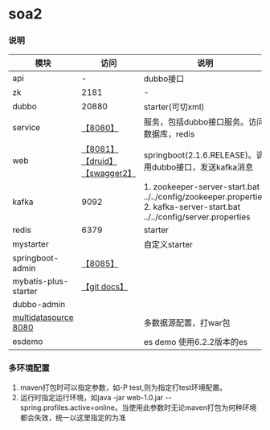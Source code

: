 # soa2
### 说明
|模块|访问|说明|
|---|---|---|
|api|-|dubbo接口|
|zk|2181|-|
|dubbo|20880|starter(可切xml)|
|service|[【8080】](http://localhost:8080/index)|服务，包括dubbo接口服务。访问数据库，redis|
|web|[【8081】](http://localhost:8081/index) [【druid】](http://localhost:8081/druid) [【swagger2】](http://localhost:8081/swagger-ui.html)|springboot(2.1.6.RELEASE)。调用dubbo接口，发送kafka消息|
|kafka|9092|1. zookeeper-server-start.bat ../../config/zookeeper.properties<br>2. kafka-server-start.bat ../../config/server.properties |
|redis|6379|starter|
|mystarter| |自定义starter|
|springboot-admin|[【8085】](http://localhost:8085)||
|mybatis-plus-starter|[【git docs】](https://gitee.com/baomidou/mybatisplus-spring-boot)|||
|dubbo-admin|||
|[multidatasource 8080](http://localhost:8080)| |多数据源配置，打war包|
|esdemo| |es demo 使用6.2.2版本的es|
### 多环境配置
1. maven打包时可以指定参数，如-P test,则为指定打test环境配置。
2. 运行时指定运行环境，如java -jar web-1.0.jar --spring.profiles.active=online。当使用此参数时无论maven打包为何种环境都会失效，统一以这里指定的为准
